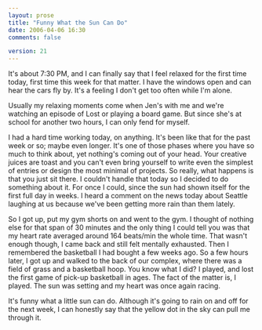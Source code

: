 ```yaml
---
layout: prose
title: "Funny What the Sun Can Do"
date: 2006-04-06 16:30
comments: false

version: 21
---
```


It's about 7:30 PM, and I can finally say that I feel relaxed for the first time today, first time this week for that matter. I have the windows open and can hear the cars fly by. It's a feeling I don't get too often while I'm alone.

Usually my relaxing moments come when Jen's with me and we're watching an episode of Lost or playing a board game. But since she's at school for another two hours, I can only fend for myself.

I had a hard time working today, on anything. It's been like that for the past week or so; maybe even longer. It's one of those phases where you have so much to think about, yet nothing's coming out of your head. Your creative juices are toast and you can't even bring yourself to write even the simplest of entries or design the most minimal of projects. So really, what happens is that you just sit there. I couldn't handle that today so I decided to do something about it. For once I could, since the sun had shown itself for the first full day in weeks. I heard a comment on the news today about Seattle laughing at us because we've been getting more rain than them lately.

So I got up, put my gym shorts on and went to the gym. I thought of nothing else for that span of 30 minutes and the only thing I could tell you was that my heart rate averaged around 164 beats/min the whole time. That wasn't enough though, I came back and still felt mentally exhausted. Then I remembered the basketball I had bought a few weeks ago. So a few hours later, I got up and walked to the back of our complex, where there was a field of grass and a basketball hoop. You know what I did? I played, and lost the first game of pick-up basketball in ages. The fact of the matter is, I played. The sun was setting and my heart was once again racing.

It's funny what a little sun can do. Although it's going to rain on and off for the next week, I can honestly say that the yellow dot in the sky can pull me through it.
